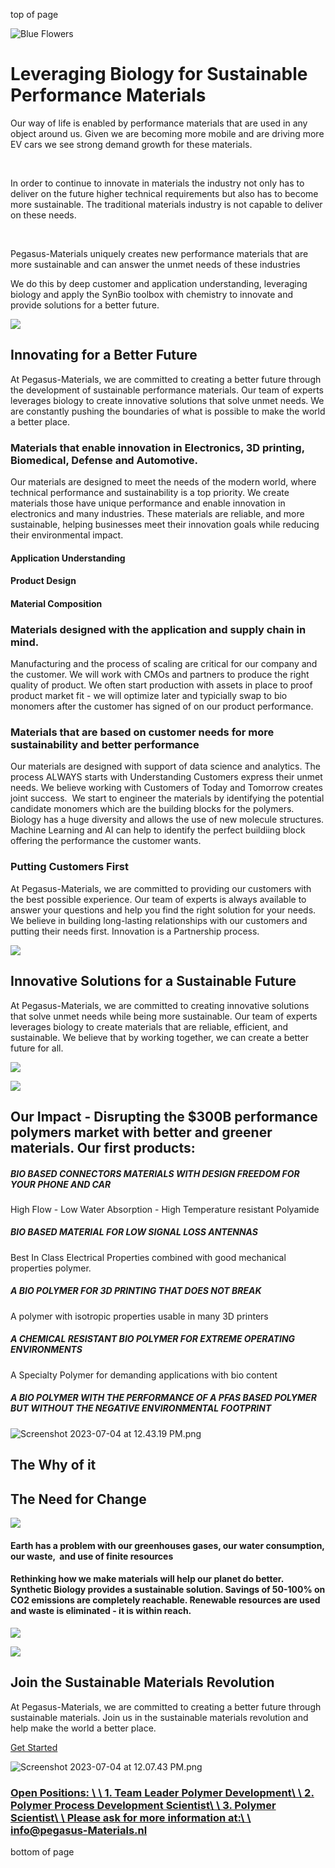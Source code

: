 top of page

![Blue Flowers](https://static.wixstatic.com/media/11062b_a37fe77cd79c4de48701b7ea61a58ca2~mv2.jpg/v1/fill/w_1920,h_2423,al_c,q_90,usm_0.66_1.00_0.01,enc_auto/11062b_a37fe77cd79c4de48701b7ea61a58ca2~mv2.jpg)

# Leveraging Biology for Sustainable Performance Materials

Our way of life is enabled by performance materials that are used in any object around us. Given we are becoming more mobile and are driving more EV cars we see strong demand growth for these materials.

​

In order to continue to innovate in materials the industry not only has to deliver on the future higher technical requirements but also has to become more sustainable. The traditional materials industry is not capable to deliver on these needs.

​

Pegasus-Materials uniquely creates new performance materials that are more sustainable and can answer the unmet needs of these industries

We do this by deep customer and application understanding, leveraging biology and apply the SynBio toolbox with chemistry to innovate and provide solutions for a better future.

![](https://static.wixstatic.com/media/c837a6_eb322a4179e54d788eef6896e67f05d0~mv2.jpg/v1/fill/w_789,h_2160,al_c,q_85,enc_auto/c837a6_eb322a4179e54d788eef6896e67f05d0~mv2.jpg)

## Innovating for a Better Future

At Pegasus-Materials, we are committed to creating a better future through the development of sustainable performance materials. Our team of experts leverages biology to create innovative solutions that solve unmet needs. We are constantly pushing the boundaries of what is possible to make the world a better place.

### Materials that enable innovation in Electronics, 3D printing, Biomedical, Defense and Automotive.

Our materials are designed to meet the needs of the modern world, where technical performance and sustainability is a top priority. We create materials those have unique performance and enable innovation in electronics and many industries. These materials are reliable, and more sustainable, helping businesses meet their innovation goals while reducing their environmental impact.

#### Application   Understanding

#### Product   Design

#### Material Composition

### Materials designed with the application and supply chain in mind.

Manufacturing and the process of scaling are critical for our company and the customer. We will work with CMOs and partners to produce the right quality of product. We often start production with assets in place to proof product market fit - we will optimize later and typicially swap to bio monomers after the customer has signed of on our product performance.

### Materials that are based on customer needs for more sustainability and better performance

Our materials are designed with support of data science and analytics. The process ALWAYS starts with Understanding Customers express their unmet needs. We believe working with Customers of Today and Tomorrow creates joint success.  We start to engineer the materials by identifying the potential candidate monomers which are the building blocks for the polymers. Biology has a huge diversity and allows the use of new molecule structures. Machine Learning and AI can help to identify the perfect buildiing block offering the performance the customer wants.

### Putting Customers First

At Pegasus-Materials, we are committed to providing our customers with the best possible experience. Our team of experts is always available to answer your questions and help you find the right solution for your needs. We believe in building long-lasting relationships with our customers and putting their needs first. Innovation is a Partnership process.

![](https://static.wixstatic.com/media/c837a6_41aece62e57346379d12018aece18ea2~mv2.jpg/v1/fill/w_888,h_1488,al_c,q_85,usm_0.66_1.00_0.01,enc_auto/c837a6_41aece62e57346379d12018aece18ea2~mv2.jpg)

## Innovative Solutions for a Sustainable Future

At Pegasus-Materials, we are committed to creating innovative solutions that solve unmet needs while being more sustainable. Our team of experts leverages biology to create materials that are reliable, efficient, and sustainable. We believe that by working together, we can create a better future for all.

![](https://static.wixstatic.com/media/fc3465_3d42fee9dea34a9e936e135175df9293~mv2.png/v1/fill/w_488,h_326,al_c,q_85,usm_0.66_1.00_0.01,enc_auto/fc3465_3d42fee9dea34a9e936e135175df9293~mv2.png)

![](https://static.wixstatic.com/media/c837a6_d11c6c437c0f4feb9de8591b42ead168~mv2.jpg/v1/fill/w_2304,h_1846,al_c,q_90,usm_0.66_1.00_0.01,enc_auto/c837a6_d11c6c437c0f4feb9de8591b42ead168~mv2.jpg)

## Our Impact - Disrupting the $300B performance polymers market with better and greener materials.  Our first products:

##### BIO BASED CONNECTORS MATERIALS WITH DESIGN FREEDOM FOR YOUR PHONE AND CAR

High Flow - Low Water Absorption - High Temperature resistant Polyamide

##### BIO BASED MATERIAL FOR LOW SIGNAL LOSS ANTENNAS

Best In Class Electrical Properties combined with good mechanical properties polymer.

##### A BIO POLYMER FOR 3D PRINTING THAT DOES NOT BREAK

A polymer with isotropic properties usable in many 3D printers

##### A CHEMICAL RESISTANT BIO POLYMER FOR EXTREME OPERATING ENVIRONMENTS

A Specialty Polymer for demanding applications with bio content

##### A BIO POLYMER WITH THE PERFORMANCE OF A PFAS BASED POLYMER BUT WITHOUT THE NEGATIVE ENVIRONMENTAL FOOTPRINT

![Screenshot 2023-07-04 at 12.43.19 PM.png](https://static.wixstatic.com/media/fc3465_24ec1d4bef524547ab18deb4c83db8d2~mv2.png/v1/fill/w_610,h_700,al_c,q_90,enc_auto/fc3465_24ec1d4bef524547ab18deb4c83db8d2~mv2.png)

## The Why of it

## The Need for Change

![](https://static.wixstatic.com/media/a3c153_3592f141741849e8b2cb99afa8e3a412~mv2.jpg/v1/fill/w_962,h_1099,al_c,q_85,usm_0.66_1.00_0.01,enc_auto/a3c153_3592f141741849e8b2cb99afa8e3a412~mv2.jpg)

#### Earth has a problem with our greenhouses gases, our water consumption, our waste,  and use of finite resources

#### Rethinking how we make materials will help our planet   do better.     Synthetic Biology provides a sustainable solution. Savings of 50-100% on CO2 emissions are completely reachable. Renewable resources are used and waste is eliminated - it is within reach.

![](https://static.wixstatic.com/media/c837a6_0f9a4576e86442e3b124952322acdd72~mv2.jpg/v1/fill/w_1226,h_1593,al_c,q_85,usm_0.66_1.00_0.01,enc_auto/c837a6_0f9a4576e86442e3b124952322acdd72~mv2.jpg)

![](https://static.wixstatic.com/media/c837a6_159e86d4444649fcada7bff77ae670adf000.png/v1/fill/w_500,h_500,al_c,q_85,usm_0.33_1.00_0.00,enc_auto/c837a6_159e86d4444649fcada7bff77ae670adf000.png)

## Join the Sustainable Materials Revolution

At Pegasus-Materials, we are committed to creating a better future through sustainable materials. Join us in the sustainable materials revolution and help make the world a better place.

[Get Started](mailto:richard@pegasus-materials.com)

![Screenshot 2023-07-04 at 12.07.43 PM.png](https://static.wixstatic.com/media/fc3465_e110126107b34932be3942b1d9d40016~mv2.png/v1/fill/w_385,h_188,al_c,q_85,usm_0.66_1.00_0.01,enc_auto/Screenshot%202023-07-04%20at%2012_07_43%20PM.png)

### [Open Positions: \ \ 1\. Team Leader Polymer Development\ \ 2\. Polymer Process Development Scientist\ \ 3\. Polymer Scientist\ \ Please ask for more information at:\ \ info@pegasus-Materials.nl](https://www.pegasus-materials.nl/about-3)

bottom of page